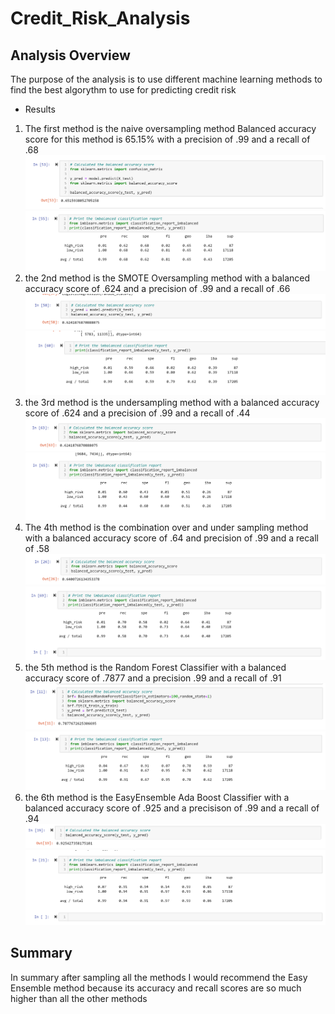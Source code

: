 # Credit_Risk_Analysis  
## Analysis Overview  
The purpose of the analysis is to use different machine learning methods to find the best algorythm to use for predicting credit risk  
* Results  
1. The first method is the naive oversampling method Balanced accuracy score for this method is 65.15% with a precision of .99 and a recall of .68  
![Naive BAS](https://github.com/dubes1/Credit_Risk_Analysis/blob/main/Naive%20Oversampling%20BAS.png?raw=true)  ![Naive Confusion Matrix](https://github.com/dubes1/Credit_Risk_Analysis/blob/main/Naive%20Oversampling.png?raw=true)  
2. the 2nd method is the SMOTE Oversampling method with a balanced accuracy score of .624 and a precision of .99 and a recall of .66  
![Smote BAS](https://github.com/dubes1/Credit_Risk_Analysis/blob/main/Smote%20Oversampling%20BAS.png?raw=true)  ![Smote Confusion Matrix](https://github.com/dubes1/Credit_Risk_Analysis/blob/main/Smote%20Oversampling.png?raw=true)  
3. the 3rd method is the undersampling method with a balanced accuracy score of .624 and a precision of .99 and a recall of .44  
![Undersampling BAS](https://github.com/dubes1/Credit_Risk_Analysis/blob/main/Undersampling%20BAS.png?raw=true) ![Undersampling Confusion Matrix](https://github.com/dubes1/Credit_Risk_Analysis/blob/main/Undersampling.png?raw=true)  
4. The 4th method is the combination over and under sampling method with a balanced accuracy score of .64 and precision of .99 and a recall of .58  
![Combination BAS](https://github.com/dubes1/Credit_Risk_Analysis/blob/main/Combination%20Over%20and%20Under%20Sampling%20BAS.png?raw=true) ![Combination Confusion Matrix](https://github.com/dubes1/Credit_Risk_Analysis/blob/main/Combination%20Over%20and%20Under%20Sampling.png?raw=true)  
5. the 5th method is the Random Forest Classifier with a balanced accuracy score of .7877 and a precision .99 and a recall of .91  
![BRF BAS](https://github.com/dubes1/Credit_Risk_Analysis/blob/main/Random%20Forest%20Classifier%20BAS.png?raw=true)    ![BRF Confusion Matrix](https://github.com/dubes1/Credit_Risk_Analysis/blob/main/Random%20Forest%20Classifier.png?raw=true)  
6. the 6th method is the EasyEnsemble Ada Boost Classifier with a balanced accuracy score of .925 and a precisison of .99 and a recall of .94  
![Easy Ensemble BAS](https://github.com/dubes1/Credit_Risk_Analysis/blob/main/Easy%20Ensemble%20BAS.png?raw=true)   ![Easy Ensemble Confusion Matrix](https://github.com/dubes1/Credit_Risk_Analysis/blob/main/Easy%20Ensemble.png?raw=true)  
## Summary  
In summary after sampling all the methods I would recommend the Easy Ensemble method because its accuracy and recall scores are so much higher than all the other methods
